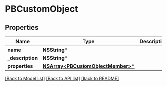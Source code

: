 # PBCustomObject

## Properties
Name | Type | Description | Notes
------------ | ------------- | ------------- | -------------
**name** | **NSString*** |  | [optional] 
**_description** | **NSString*** |  | [optional] 
**properties** | [**NSArray&lt;PBCustomObjectMember&gt;***](PBCustomObjectMember.md) |  | [optional] 

[[Back to Model list]](../README.md#documentation-for-models) [[Back to API list]](../README.md#documentation-for-api-endpoints) [[Back to README]](../README.md)


